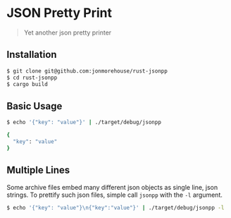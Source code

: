 # JSON Pretty Print
> Yet another json pretty printer

## Installation

```bash
$ git clone git@github.com:jonmorehouse/rust-jsonpp
$ cd rust-jsonpp
$ cargo build
```

## Basic Usage

```bash
$ echo '{"key": "value"}' | ./target/debug/jsonpp
```

```bash
{
  "key": "value"
}
```

## Multiple Lines

Some archive files embed many different json objects as single line, json strings. To prettify such json files, simple call `jsonpp` with the `-l` argument.

```bash
$ echo '{"key": "value"}\n{"key":"value"}' | ./target/debug/jsonpp -l
```


